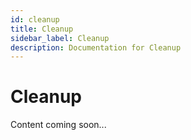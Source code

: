 ```yaml
---
id: cleanup
title: Cleanup
sidebar_label: Cleanup
description: Documentation for Cleanup
---
```


# Cleanup

Content coming soon...

